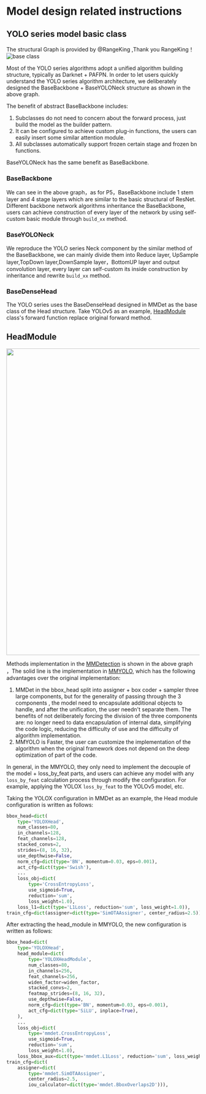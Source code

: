 # Model design related instructions

## YOLO series model basic class

The structural Graph is provided by @RangeKing ,Thank you RangeKing！
![base class](https://user-images.githubusercontent.com/33799979/190382319-6b4e1fcb-cc3f-4fbe-9d6b-3c9c4e57472c.png)

Most of the YOLO series algorithms adopt a unified algorithm building structure, typically as Darknet + PAFPN. In order to let users quickly understand the YOLO series algorithm architecture, we deliberately designed the BaseBackbone + BaseYOLONeck structure as shown in the above graph.

The benefit of abstract BaseBackbone includes:

1. Subclasses do not need to concern about the forward process, just build the model as the builder pattern.
2. It can be configured to achieve custom plug-in functions, the users can easily insert some similar attention module.
3. All subclasses automatically support frozen certain stage and frozen bn functions.

BaseYOLONeck has the same benefit as BaseBackbone.

### BaseBackbone

We can see in the above graph，as for P5，BaseBackbone include 1 stem layer and 4 stage layers which are similar to the basic structural of ResNet. Different backbone network algorithms inheritance the BaseBackbone, users can achieve construction of every layer of the network by using self-custom basic module  through  `build_xx` method.

### BaseYOLONeck

We reproduce the YOLO series Neck component by the similar method of the BaseBackbone, we can mainly divide them into Reduce layer, UpSample layer,TopDown layer,DownSample layer，BottomUP layer and output convolution layer, every layer can self-custom its inside construction by inheritance and rewrite `build_xx` method.

### BaseDenseHead

The YOLO series uses the BaseDenseHead designed in MMDet as the base class of the Head structure. Take YOLOv5 as an example, [HeadModule](https://github.com/open-mmlab/mmyolo/blob/main/mmyolo/models/dense_heads/yolov5_head.py#L2) class's forward function replace original forward method.

## HeadModule

<div align=center>
<img src="https://user-images.githubusercontent.com/33799979/190407754-c725fe85-a71b-4e45-912b-34513d1ff128.png" width=800>
</div>

Methods implementation in the [MMDetection](https://github.com/open-mmlab/mmdetection) is shown in the above graph ，The solid line is the implementation in [MMYOLO](https://github.com/open-mmlab/mmyolo/blob/main/mmyolo/models/dense_heads/yolov5_head.py), which has the following advantages over the original implementation:

1. MMDet in the bbox_head split into assigner + box coder + sampler three large components, but for the generality of passing through the 3 components , the model need to encapsulate additional objects to handle, and after the unification, the user needn't separate them. The benefits of not deliberately forcing the division of the three components are: no longer need to data encapsulation of internal data, simplifying the code logic, reducing the difficulty of use and the difficulty of algorithm implementation.
2. MMYOLO is Faster, the user can customize the implementation of the algorithm when the original framework does not depend on the deep optimization of part of the code.

In general, in the MMYOLO, they only need to implement the decouple of the model + loss_by_feat parts, and users can achieve any model with any `loss_by_feat` calculation process through modify the configuration. For example, applying the YOLOX `loss_by_feat` to the YOLOv5 model, etc.

Taking the YOLOX configuration in MMDet as an example, the Head module configuration is written as follows:

```python
bbox_head=dict(
    type='YOLOXHead',
    num_classes=80,
    in_channels=128,
    feat_channels=128,
    stacked_convs=2,
    strides=(8, 16, 32),
    use_depthwise=False,
    norm_cfg=dict(type='BN', momentum=0.03, eps=0.001),
    act_cfg=dict(type='Swish'),
    ...
    loss_obj=dict(
        type='CrossEntropyLoss',
        use_sigmoid=True,
        reduction='sum',
        loss_weight=1.0),
    loss_l1=dict(type='L1Loss', reduction='sum', loss_weight=1.0)),
train_cfg=dict(assigner=dict(type='SimOTAAssigner', center_radius=2.5)),
```

After extracting the head_module in MMYOLO, the new configuration is written as follows:

```python
bbox_head=dict(
    type='YOLOXHead',
    head_module=dict(
        type='YOLOXHeadModule',
        num_classes=80,
        in_channels=256,
        feat_channels=256,
        widen_factor=widen_factor,
        stacked_convs=2,
        featmap_strides=(8, 16, 32),
        use_depthwise=False,
        norm_cfg=dict(type='BN', momentum=0.03, eps=0.001),
        act_cfg=dict(type='SiLU', inplace=True),
    ),
    ...
    loss_obj=dict(
        type='mmdet.CrossEntropyLoss',
        use_sigmoid=True,
        reduction='sum',
        loss_weight=1.0),
    loss_bbox_aux=dict(type='mmdet.L1Loss', reduction='sum', loss_weight=1.0)),
train_cfg=dict(
    assigner=dict(
        type='mmdet.SimOTAAssigner',
        center_radius=2.5,
        iou_calculator=dict(type='mmdet.BboxOverlaps2D'))),
```
